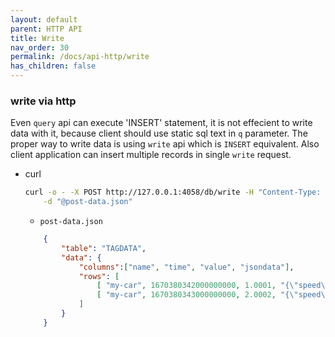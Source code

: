 ```yaml
---
layout: default
parent: HTTP API
title: Write
nav_order: 30
permalink: /docs/api-http/write
has_children: false
---
```


### write via http

Even `query` api can execute 'INSERT' statement, it is not effecient to write data with it,
because client should use static sql text in `q` parameter.
The proper way to write data is using `write` api which is `INSERT` equivalent. Also client application can insert multiple records in single `write` request.

- curl
    ```sh
    curl -o - -X POST http://127.0.0.1:4058/db/write -H "Content-Type: application/json" \
        -d "@post-data.json"
    ```

    - `post-data.json`
    ```json
        {
            "table": "TAGDATA",
            "data": {
                "columns":["name", "time", "value", "jsondata"],
                "rows": [
                    [ "my-car", 1670380342000000000, 1.0001, "{\"speed\":\"32.1kmh\",\"lat\":37.38906,\"lon\":127.12182}" ],
                    [ "my-car", 1670380343000000000, 2.0002, "{\"speed\":\"65.4kmh\",\"lat\":37.38908,\"lon\":127.12189}" ]
                ]
            }
        }
    ```
